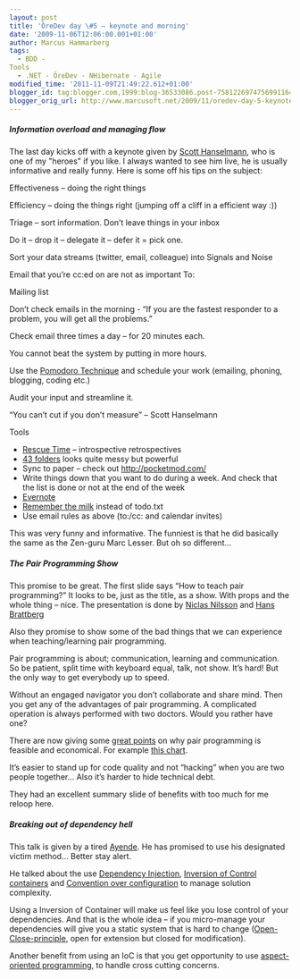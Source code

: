 ```yaml
---
layout: post
title: 'ÖreDev day \#5 – keynote and morning'
date: '2009-11-06T12:06:00.001+01:00'
author: Marcus Hammarberg
tags:
  - BDD -
Tools
  - .NET - ÖreDev - NHibernate - Agile
modified_time: '2011-11-09T21:49:22.612+01:00'
blogger_id: tag:blogger.com,1999:blog-36533086.post-7581226974756991164
blogger_orig_url: http://www.marcusoft.net/2009/11/oredev-day-5-keynote-and-morning.html
---
```



##### Information overload and managing flow

The last day kicks off with a keynote given by
<a href="http://www.hanselman.com/blog/" target="_blank">Scott
Hanselmann</a>, who is one of my "heroes" if you like. I always wanted
to see him live, he is usually informative and really funny. Here is
some off his tips on the subject:

Effectiveness – doing the right things

Efficiency – doing the things right (jumping off a cliff in a efficient
way :))

Triage – sort information. Don’t leave things in your inbox

Do it – drop it – delegate it – defer it = pick one.

Sort your data streams (twitter, email, colleague) into Signals and
Noise

Email that you’re cc:ed on are not as important To:

Mailing list

Don’t check emails in the morning - “If you are the fastest responder to
a problem, you will get all the problems.”

Check email three times a day – for 20 minutes each.

You cannot beat the system by putting in more hours.

Use the <a
href="http://www.marcusoft.net/2009/08/pomodoro-being-agile-and-focused-on.html"
target="_blank">Pomodoro Technique</a> and schedule your work (emailing,
phoning, blogging, coding etc.)

Audit your input and streamline it.

“You can’t cut if you don’t measure” – Scott Hanselmann

Tools

-   <a href="www.rescuetime.com/" target="_blank">Rescue Time</a> –
    introspective retrospectives
-   <a href="http://www.43folders.com/" target="_blank">43 folders</a>
    looks quite messy but powerful
-   Sync to paper – check out <http://pocketmod.com/>
-   Write things down that you want to do during a week. And check that
    the list is done or not at the end of the week
-   <a href="http://www.evernote.com/" target="_blank">Evernote</a>
-   <a href="http://www.rememberthemilk.com/" target="_blank">Remember the
    milk</a> instead of todo.txt
-   Use email rules as above (to:/cc: and calendar invites)

This was very funny and informative. The funniest is that he did
basically the same as the Zen-guru Marc Lesser. But oh so different…

##### The Pair Programming Show

This promise to be great. The first slide says “How to teach pair
programming?” It looks to be, just as the title, as a show. With props
and the whole thing – nice. The presentation is done by
<a href="http://niclasnilsson.se/" target="_blank">Niclas Nilsson</a>
and <a href="http://blog.crisp.se/hansbrattberg/" target="_blank">Hans
Brattberg</a>

Also they promise to show some of the bad things that we can experience
when teaching/learning pair programming.

Pair programming is about; communication, learning and communication. So
be patient, split time with keyboard equal, talk, not show. It’s hard!
But the only way to get everybody up to speed.

Without an engaged navigator you don’t collaborate and share mind. Then
you get any of the advantages of pair programming. A complicated
operation is always performed with two doctors. Would you rather have
one?

There are now giving some
<a href="http://www.agitar.com/solutions/why_unit_testing.html"
target="_blank">great points</a> on why pair programming is feasible and
economical. For example
<a href="http://www.agitar.com/images/defect_chart.gif"
target="_blank">this chart</a>.

It’s easier to stand up for code quality and not “hacking” when you are
two people together… Also it’s harder to hide technical debt.

They had an excellent summary slide of benefits with too much for me
reloop here.

##### Breaking out of dependency hell

This talk is given by a tired
<a href="http://www.ayende.com" target="_blank">Ayende</a>. He has
promised to use his designated victim method… Better stay alert.

He talked about the use
<a href="http://en.wikipedia.org/wiki/Dependency_injection"
target="_blank">Dependency Injection</a>,
<a href="http://en.wikipedia.org/wiki/Inversion_of_control"
target="_blank">Inversion of Control containers</a> and
<a href="http://en.wikipedia.org/wiki/Convention_over_configuration"
target="_blank">Convention over configuration</a> to manage solution
complexity.

Using a Inversion of Container will make us feel like you lose control
of your dependencies. And that is the whole idea – if you micro-manage
your dependencies will give you a static system that is hard to change
(<a href="http://www.oodesign.com/open-close-principle.html"
target="_blank">Open-Close-principle</a>, open for extension but closed
for modification).

Another benefit from using an IoC is that you get opportunity to use
<a href="http://en.wikipedia.org/wiki/Aspect-oriented_programming"
target="_blank">aspect-oriented programming</a>, to handle cross cutting
concerns.
